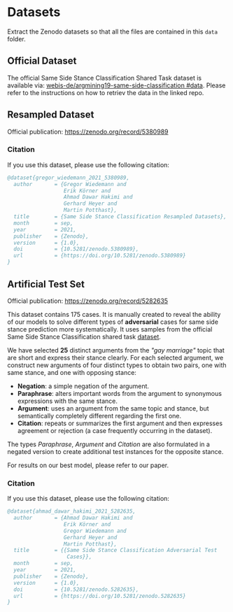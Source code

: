 # Datasets

Extract the Zenodo datasets so that all the files are contained in this `data` folder.

## Official Dataset

The official Same Side Stance Classification Shared Task dataset is available via: [webis-de/argmining19-same-side-classification #data](https://github.com/webis-de/argmining19-same-side-classification#data). Please refer to the instructions on how to retriev the data in the linked repo.

## Resampled Dataset

Official publication: https://zenodo.org/record/5380989

### Citation

If you use this dataset, please use the following citation:

```bib
@dataset{gregor_wiedemann_2021_5380989,
  author       = {Gregor Wiedemann and
                  Erik Körner and
                  Ahmad Dawar Hakimi and
                  Gerhard Heyer and
                  Martin Potthast},
  title        = {Same Side Stance Classification Resampled Datasets},
  month        = sep,
  year         = 2021,
  publisher    = {Zenodo},
  version      = {1.0},
  doi          = {10.5281/zenodo.5380989},
  url          = {https://doi.org/10.5281/zenodo.5380989}
}
```


## Artificial Test Set

Official publication: https://zenodo.org/record/5282635

This dataset contains 175 cases. It is manually created to reveal the ability of our models to solve different types of **adversarial** cases for same side stance prediction more systematically. It uses samples from the official Same Side Stance Classification shared task [dataset](https://zenodo.org/record/4382353).

We have selected **25** distinct arguments from the _"gay marriage"_ topic that are short and express their stance clearly.
For each selected argument, we construct new arguments of four distinct types to obtain two pairs, one with same stance, and one with opposing stance:

- **Negation**: a simple negation of the argument.
- **Paraphrase**: alters important words from the argument to synonymous expressions with the same stance. 
- **Argument**: uses an argument from the same topic and stance, but semantically completely different regarding the first one.
- **Citation**: repeats or summarizes the first argument and then expresses agreement or rejection (a case frequently occurring in the dataset).

The types _Paraphrase_, _Argument_ and _Citation_ are also formulated in a negated version to create additional test instances for the opposite stance.

For results on our best model, please refer to our paper.

### Citation

If you use this dataset, please use the following citation:

```bib
@dataset{ahmad_dawar_hakimi_2021_5282635,
  author       = {Ahmad Dawar Hakimi and
                  Erik Körner and
                  Gregor Wiedemann and
                  Gerhard Heyer and
                  Martin Potthast},
  title        = {{Same Side Stance Classification Adversarial Test 
                   Cases}},
  month        = sep,
  year         = 2021,
  publisher    = {Zenodo},
  version      = {1.0},
  doi          = {10.5281/zenodo.5282635},
  url          = {https://doi.org/10.5281/zenodo.5282635}
}
```
